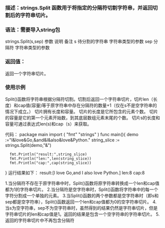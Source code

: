 ### 描述：strings.Split 函数用于将指定的分隔符切割字符串，并返回切割后的字符串切片。

### 语法：需要导入string包
strings.Split(s,sep)
参数         说明                         备注
s             待分割的字符串          字符串类型的参数
sep         分隔符                       字符串类型的参数

### 返回值：
返回一个字符串切片。

### 使用示例
Split()函数将字符串根据分隔符切割。切割后返回一个字符串切片，切片len（长度）和cap值(容量)等于原字符串中存在分隔符的数量+1（仅在s不是空字符串的情况下成立。）
切片拥有长度和容量。
切片的长度是它所包含的元素个数。
切片的容量是它的第一个元素开始数，到其底层数组元素末尾的个数。
切片s的长度和容量可通过表达式len(s)和cap（s）来获取。

代码：
package main
import (
    "fmt"
    "strings"
)
func main(){
      demo :="I&love&Go,&and&I&also&love&Python."
      string_slice := strings.Split(demo,"&")

      fmt.Println("result:",string_slice)
      fmt.Println("len:",len(string_slice))
      fmt.Println("cap:",cap(string_slice))
}
运行结果如下：
result:[I love Go,and I also love Python.]
len:8
cap:8


1.当分隔符不存在于原字符串中时，Split()函数将原字符串转换成一个len和cap值都为1的字符串切片。
2.当分隔符是空字符串时，Split()函数将字符串中的每一个字符分割成一个单独的元素。
3.当Split()函数的两个参数都是空字符串时（即s和sep都是空字符串），Split()函数返回一个len和cap值都为0的空字符串切片。
4.当s为空字符串，sep不为空字符串时，虽然得到的结果仍然是字符串切片，但是字符串切片的len和cap值是1。返回的结果是包含一个空字符串的字符串切片。
5.返回的字符串切片中不再包含分隔符
